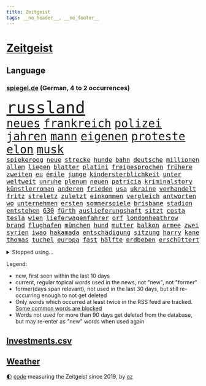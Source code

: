 ```yaml
---
title: Zeitgeist
tags: __no_header__, __no_footer__
---
```


# [Zeitgeist](https://oliz.io/zeitgeist/)

## Language

<h3><a href="https://www.spiegel.de" target="_blank">spiegel.de</a> (German, 4 to 2 occurrences)</h3>
<p style="font-family:monospace">
<span style="font-size:32pt"><a href="news_links.html#russland" class="current">russland</a></span>
<br>
<span style="font-size:22pt"><a href="news_links.html#neues" class="current">neues</a></span>
<span style="font-size:22pt"><a href="news_links.html#frankreich" class="current">frankreich</a></span>
<span style="font-size:22pt"><a href="news_links.html#polizei" class="current">polizei</a></span>
<span style="font-size:22pt"><a href="news_links.html#jahren" class="current">jahren</a></span>
<span style="font-size:22pt"><a href="news_links.html#mann" class="current">mann</a></span>
<span style="font-size:22pt"><a href="news_links.html#eigenen" class="current">eigenen</a></span>
<span style="font-size:22pt"><a href="news_links.html#proteste" class="current">proteste</a></span>
<span style="font-size:22pt"><a href="news_links.html#elon" class="current">elon</a></span>
<span style="font-size:22pt"><a href="news_links.html#musk" class="current">musk</a></span>
<br>
<span style="font-size:12pt"><a href="news_links.html#spiekeroog" class="current">spiekeroog</a></span>
<span style="font-size:12pt"><a href="news_links.html#neue" class="current">neue</a></span>
<span style="font-size:12pt"><a href="news_links.html#strecke" class="current">strecke</a></span>
<span style="font-size:12pt"><a href="news_links.html#hunde" class="current">hunde</a></span>
<span style="font-size:12pt"><a href="news_links.html#bahn" class="current">bahn</a></span>
<span style="font-size:12pt"><a href="news_links.html#deutsche" class="current">deutsche</a></span>
<span style="font-size:12pt"><a href="news_links.html#millionen" class="current">millionen</a></span>
<span style="font-size:12pt"><a href="news_links.html#allem" class="current">allem</a></span>
<span style="font-size:12pt"><a href="news_links.html#liegen" class="current">liegen</a></span>
<span style="font-size:12pt"><a href="news_links.html#blatter" class="current">blatter</a></span>
<span style="font-size:12pt"><a href="news_links.html#platini" class="new">platini</a></span>
<span style="font-size:12pt"><a href="news_links.html#freigesprochen" class="current">freigesprochen</a></span>
<span style="font-size:12pt"><a href="news_links.html#frühere" class="current">frühere</a></span>
<span style="font-size:12pt"><a href="news_links.html#zweiten" class="current">zweiten</a></span>
<span style="font-size:12pt"><a href="news_links.html#eu" class="current">eu</a></span>
<span style="font-size:12pt"><a href="news_links.html#émile" class="current">émile</a></span>
<span style="font-size:12pt"><a href="news_links.html#junge" class="current">junge</a></span>
<span style="font-size:12pt"><a href="news_links.html#kindersterblichkeit" class="new">kindersterblichkeit</a></span>
<span style="font-size:12pt"><a href="news_links.html#unter" class="current">unter</a></span>
<span style="font-size:12pt"><a href="news_links.html#weltweit" class="current">weltweit</a></span>
<span style="font-size:12pt"><a href="news_links.html#unruhe" class="current">unruhe</a></span>
<span style="font-size:12pt"><a href="news_links.html#plenum" class="new">plenum</a></span>
<span style="font-size:12pt"><a href="news_links.html#neuen" class="current">neuen</a></span>
<span style="font-size:12pt"><a href="news_links.html#patricia" class="current">patricia</a></span>
<span style="font-size:12pt"><a href="news_links.html#kriminalstory" class="new">kriminalstory</a></span>
<span style="font-size:12pt"><a href="news_links.html#künstlerroman" class="new">künstlerroman</a></span>
<span style="font-size:12pt"><a href="news_links.html#anderen" class="current">anderen</a></span>
<span style="font-size:12pt"><a href="news_links.html#frieden" class="current">frieden</a></span>
<span style="font-size:12pt"><a href="news_links.html#usa" class="current">usa</a></span>
<span style="font-size:12pt"><a href="news_links.html#ukraine" class="current">ukraine</a></span>
<span style="font-size:12pt"><a href="news_links.html#verhandelt" class="current">verhandelt</a></span>
<span style="font-size:12pt"><a href="news_links.html#fritz" class="current">fritz</a></span>
<span style="font-size:12pt"><a href="news_links.html#streletz" class="new">streletz</a></span>
<span style="font-size:12pt"><a href="news_links.html#zuletzt" class="current">zuletzt</a></span>
<span style="font-size:12pt"><a href="news_links.html#einkommen" class="current">einkommen</a></span>
<span style="font-size:12pt"><a href="news_links.html#vergleich" class="current">vergleich</a></span>
<span style="font-size:12pt"><a href="news_links.html#antworten" class="current">antworten</a></span>
<span style="font-size:12pt"><a href="news_links.html#wo" class="current">wo</a></span>
<span style="font-size:12pt"><a href="news_links.html#unternehmen" class="current">unternehmen</a></span>
<span style="font-size:12pt"><a href="news_links.html#ersten" class="current">ersten</a></span>
<span style="font-size:12pt"><a href="news_links.html#sommerspiele" class="current">sommerspiele</a></span>
<span style="font-size:12pt"><a href="news_links.html#brisbane" class="current">brisbane</a></span>
<span style="font-size:12pt"><a href="news_links.html#stadion" class="current">stadion</a></span>
<span style="font-size:12pt"><a href="news_links.html#entstehen" class="current">entstehen</a></span>
<span style="font-size:12pt"><a href="news_links.html#630" class="new">630</a></span>
<span style="font-size:12pt"><a href="news_links.html#fürth" class="new">fürth</a></span>
<span style="font-size:12pt"><a href="news_links.html#auslieferungshaft" class="current">auslieferungshaft</a></span>
<span style="font-size:12pt"><a href="news_links.html#sitzt" class="current">sitzt</a></span>
<span style="font-size:12pt"><a href="news_links.html#costa" class="current">costa</a></span>
<span style="font-size:12pt"><a href="news_links.html#tesla" class="current">tesla</a></span>
<span style="font-size:12pt"><a href="news_links.html#wien" class="current">wien</a></span>
<span style="font-size:12pt"><a href="news_links.html#lieferwagenfahrer" class="new">lieferwagenfahrer</a></span>
<span style="font-size:12pt"><a href="news_links.html#orf" class="current">orf</a></span>
<span style="font-size:12pt"><a href="news_links.html#londonheathrow" class="new">londonheathrow</a></span>
<span style="font-size:12pt"><a href="news_links.html#brand" class="current">brand</a></span>
<span style="font-size:12pt"><a href="news_links.html#flughafen" class="current">flughafen</a></span>
<span style="font-size:12pt"><a href="news_links.html#münchen" class="current">münchen</a></span>
<span style="font-size:12pt"><a href="news_links.html#hund" class="current">hund</a></span>
<span style="font-size:12pt"><a href="news_links.html#mutter" class="current">mutter</a></span>
<span style="font-size:12pt"><a href="news_links.html#balkon" class="current">balkon</a></span>
<span style="font-size:12pt"><a href="news_links.html#armee" class="current">armee</a></span>
<span style="font-size:12pt"><a href="news_links.html#zwei" class="current">zwei</a></span>
<span style="font-size:12pt"><a href="news_links.html#syrien" class="current">syrien</a></span>
<span style="font-size:12pt"><a href="news_links.html#iwao" class="new">iwao</a></span>
<span style="font-size:12pt"><a href="news_links.html#hakamada" class="new">hakamada</a></span>
<span style="font-size:12pt"><a href="news_links.html#entschädigung" class="current">entschädigung</a></span>
<span style="font-size:12pt"><a href="news_links.html#sitzung" class="current">sitzung</a></span>
<span style="font-size:12pt"><a href="news_links.html#harry" class="current">harry</a></span>
<span style="font-size:12pt"><a href="news_links.html#kane" class="current">kane</a></span>
<span style="font-size:12pt"><a href="news_links.html#thomas" class="current">thomas</a></span>
<span style="font-size:12pt"><a href="news_links.html#tuchel" class="new">tuchel</a></span>
<span style="font-size:12pt"><a href="news_links.html#europa" class="current">europa</a></span>
<span style="font-size:12pt"><a href="news_links.html#fast" class="current">fast</a></span>
<span style="font-size:12pt"><a href="news_links.html#hälfte" class="current">hälfte</a></span>
<span style="font-size:12pt"><a href="news_links.html#erdbeben" class="current">erdbeben</a></span>
<span style="font-size:12pt"><a href="news_links.html#erschüttert" class="current">erschüttert</a></span>
</p>
<details>
<summary>Stopped using...</summary>
<p class="former" style="font-size:12pt">
19(1615) atmosphäre(1614) co₂(1614) höchsten(1614) schlimm(1614) unterstützt(1614) welchem(1614) ebenfalls(1613) geboren(1613) richter(1613) werk(1613) kohle(1612) österreichs(1612) ausgebrochen(1611) aussage(1611) berg(1611) gründer(1611) häufiger(1611) lebensmittel(1611) messi(1611) spdpolitiker(1611) wichtiger(1611) alexej(1610) erlassen(1610) juden(1610) kassiert(1610) mannes(1610) nawalny(1610) strand(1610) landen(1609) steigenden(1609) verfolgen(1609) dauerhaft(1608) mittelmeer(1608) rassistische(1608) tom(1608) wählen(1608) anne(1607) ehemann(1607) fahrzeug(1607) innenminister(1607) möglicher(1607) portugal(1607) start(1607) wünschen(1607) 60(1606) berufung(1606) kochen(1606) pariser(1606) spuren(1606) trennen(1606) arsenal(1605) begleitet(1605) lügen(1605) nationalmannschaft(1605) reißt(1605) lastwagen(1604) philipp(1604) springt(1604) träumen(1604) augsburg(1603) fuhr(1603) fund(1603) gastgeber(1603) konflikte(1603) kräftig(1603) mode(1603) null(1603) online(1603) problemen(1603) spekuliert(1603) teilnehmer(1603) belgien(1602) erbe(1602) schicksal(1602) wies(1602) falschen(1601) anbieter(1600) rapper(1600) berät(1599) oppositionelle(1599) reporter(1599) 1500(1598) berlins(1598) sinn(1598) volksrepublik(1598) entscheidenden(1597) jüngere(1597) schuss(1597) verbreiten(1597) antisemitismus(1596) park(1596) vorsprung(1596) eigener(1595) half(1595) enge(1594) vieles(1594) zweimal(1594) berater(1591) bundesgerichtshof(1590) gefangene(1590) letztes(1590) katholischen(1589) belegen(1588) reduzieren(1588) beitrag(1585) rettung(1585) schießen(1584) informiert(1582) eigenes(1581) entschuldigung(1581) ältere(1581) stress(1579) solchen(1578) dramatischen(1577) rang(1577) produziert(1575) sportler(1574) gewarnt(1572) provoziert(1571) versorgung(1571) startup(1563) ära(1561) drohne(1558) einblicke(1557) marine(1546) strecken(1445) westlichen(1416) drohende(1365) adac(1346) verurteilung(1325) polnischen(1313) liebsten(1282) gewohnt(1280) nachmittag(1275) irritiert(1269) entstanden(1262) demo(1247) ice(1242) euländer(1216) fußballs(1209) verabschieden(1184) diskussionen(1183) nancy(1173) kanzlers(1169) erschwert(1168) waffenlieferungen(1162) geplatzt(1147) spektakel(1147) spielern(1146) gezwungen(1134) aufhören(1119) stabil(1098) fünften(1092) hochrangigen(1085) gefangenschaft(1082) patrick(1080) erlauben(1066) humor(1060) antisemitische(1056) handys(1056) perfekte(1040) israelis(1027) verzweiflung(1024) kai(1021) budapest(1019) stockholm(1013) justizminister(995) deutsch(980) legal(970) professor(939) hoffnungsträger(936) ersetzt(906) emissionen(899) psychologin(892) lionel(890) zweifeln(874) desinformation(863) operiert(860) eric(855) flugabwehr(848) ausgemacht(845) böhmermann(843) düster(841) tabu(841) singt(839) game(827) text(824) muster(820) überstanden(809) ähnliche(808) heimische(805) lebensgefahr(794) 18jähriger(791) passanten(788) landwirte(782) bad(779) bremst(766) bürokratie(763) lauf(755) rechtspopulisten(735) wurzeln(735) wendepunkt(734) kreuz(728) hinweg(722) beeinflussen(721) höcke(721) z(721) umsetzen(711) wiederwahl(709) kader(699) drohte(698) behaupten(695) gewalttaten(693) beine(679) spaniens(673) höchststand(670) küche(668) evakuierung(665) rechtsextremismus(663) terrorismus(663) auswirken(662) genießen(661) schönsten(656) vergleicht(648) kurzer(641) sächsischen(630) zügen(629) greta(620) fußballem(613) besiegen(601) palästinensische(599) islamistische(597) journalistin(596) antwortet(593) höheren(590) häfen(589) argentiniens(583) kranke(576) stoppte(573) prägen(566) wirbel(566) sperre(565) verkehrsunfall(560) rekonstruktion(556) unten(556) rechtsextremisten(555) javier(554) milei(554) campus(553) kneipen(553) stieß(553) wohnviertel(553) gewechselt(550) trinken(549) vertreiben(549) herbert(538) belästigt(536) lebende(533) überraschte(526) besetzung(519) beschuldigt(515) bist(514) hinterlässt(510) kritischen(507) absicht(505) nahost(504) europameisterschaft(493) neonazis(493) rafah(493) via(484) arbeitsrecht(477) friedlich(477) student(474) sprecherin(470) habecks(468) strengen(468) ruanda(464) 18jährige(453) mindestlohn(452) zurückgekehrt(452) erschoss(450) anhebung(445) aufstellen(443) finanzen(439) umfangreiche(435) nicole(433) spdabgeordnete(428) you(428) mangelnde(422) schritten(418) minus(415) sächsische(414) südkoreanischen(408) jörg(404) milch(399) bestürzt(398) harvey(392) wgzimmerpreise(391) anforderungen(385) fragte(385) meisterschaft(384) minderjährigen(382) mount(379) 17jähriger(367) möglichkeit(365) eindeutig(362) gewalttat(361) biss(359) alec(357) baldwin(357) persönlichkeit(356) indirekt(354) spitzenkandidaten(352) jamal(351) musiala(351) aufsichtsrat(350) populismus(350) kriegsführung(347) rekonstruieren(347) tvduell(347) sabrina(343) thyssenkrupp(339) infos(337) bekannter(336) locker(336) modernen(336) unseres(336) elefanten(334) therapie(333) ursachen(332) empfinden(330) leuten(330) fußballbund(329) oberster(328) schweine(327) elektromobilität(326) techniken(324) unzulässig(324) unterstützte(320) jahrhunderts(317) schlägen(316) akteure(314) beleidigung(313) vorstellung(313) beeindruckt(312) immobilie(312) worüber(312) beweist(311) bußgeld(309) kehren(308) normalität(308) meinungsfreiheit(306) rekordwert(306) geldwäsche(304) jeweiligen(303) freunden(302) dazn(301) mercedesbenz(299) spanier(296) enkel(295) fdppolitiker(295) ignorieren(291) schlacht(291) beirut(289) protestierte(287) stehe(286) moderatorin(283) christen(279) reynolds(279) tickt(278) tourist(278) zitiert(276) crash(274) extremwetter(273) besiegte(271) lauern(271) münchens(271) potenziell(271) einsam(269) fitness(269) wagenknechtpartei(269) trümmern(268) gemeint(265) koalitionen(265) koma(264) rückblick(264) lösungen(263) funk(262) normalen(262) gefangen(261) zeug(260) glaubwürdigkeit(257) magabewegung(257) toben(256) unsicher(254) bewahrt(252) umstrittenem(249) vermummte(249) fieber(248) attestiert(247) baseball(247) telefon(245) un(245) häufigsten(244) sichtbar(243) auftritten(242) schleppen(242) kuriosen(241) erschüttern(238) erdloch(237) indiens(237) kandidieren(237) enger(236) gesichert(236) atlantik(235) kunstwerk(235) lebenden(235) monatlichen(235) café(234) zwölfjährige(234) neudelhi(233) auszugeben(232) kalkül(232) zugunsten(231) abenteuer(229) starkem(229) gesundheitliche(225) merken(225) schwach(225) nicolas(221) 73(220) bswchefin(220) ermorden(220) sparprogramm(220) bond(219) lockt(219) lilium(218) streits(218) empfänger(216) versinkt(215) einstigen(214) yoga(214) highlights(213) leichenfund(213) nächstes(213) personalie(213) kontrahenten(212) vermächtnis(212) vorhat(212) jubiläum(211) kunstwerke(211) thesen(211) uspolitik(211) vorgegangen(211) einigkeit(208) hetze(207) renate(206) vermeidet(206) mathias(205) leistet(204) traditionelle(204) gemeinsamkeiten(203) kickl(201) nina(200) verfasst(200) intel(199) anhaltende(198) bevorzugt(198) geübt(198) äußere(198) gefangenen(197) plattformen(197) fußballweltverband(196) signale(196) sergej(195) verpasste(195) eingeschlossen(194) neumann(194) pate(193) brasilianischen(191) terrors(191) carpenter(190) echt(189) flüchtet(189) vereinte(188) basketballweltmeister(187) strafmaß(187) außenpolitische(186) bundestagswahlkampf(186) anschlags(185) 007(184) design(184) eilig(183) gefördert(183) nutzerinnen(182) zurecht(182) dc(181) jannik(181) kurzerhand(181) prorussische(181) sinner(181) arne(180) instrumentalisiert(180) ihrerseits(179) tsmc(179) beschimpfte(178) biografie(178) katastrophen(177) tolle(177) warb(176) drogeneinfluss(175) mitarbeiterinnen(175) erreger(174) späte(174) hanau(172) kanzlerfrage(170) schädel(170) 95(169) diplomatie(169) ten(169) gesetzlichen(168) omar(168) schätzen(168) scheiterns(167) schönheitsideale(167) angeschwemmt(166) horrenden(166) ausgerichtet(165) dominique(164) dunkle(164) fünftel(164) marcel(164) geringe(162) gescheiterten(162) hof(162) hoffnungslos(162) kriselt(162) aufeinandertreffen(161) bedrängt(161) briefwahl(161) schaltete(161) fabriken(159) direkte(158) eingeliefert(158) königreich(158) unterschreibt(158) weine(158) beach(157) cdukanzlerkandidat(157) morgens(157) pendler(157) bemerkung(155) gewaltdelikten(155) streamingdienst(155) verroht(155) viralen(155) prangert(154) republikanern(154) trendsport(154) unterschiedliche(154) erlaubnis(153) frisur(153) sean(153) bundesebene(152) kenntnis(152) beeindruckend(151) boxweltmeister(151) combs(151) diddy(151) bringe(150) ehrgeiz(150) minderheit(150) sensible(150) town(148) bundesweite(147) evangelische(147) fridays(147) future(147) nachteil(147) rechtsextremist(147) passen(146) superkraft(146) karoline(145) wölfen(145) stralsund(144) ewige(143) präzise(143) unterschrift(143) beitragen(142) einmischung(142) kern(142) aires(141) brady(141) buenos(141) mächtigsten(141) eindringlich(140) pornos(140) stanley(140) büros(137) eingelegt(137) manipulieren(137) maschinenpistole(137) zunehmende(137) aktueller(136) made(136) amerikanischer(135) beispielloser(135) endgültige(135) freiheiten(135) identifizieren(135) pete(135) grant(134) isolation(134) wilson(134) gefoltert(133) spitzenspiel(133) tarife(133) gebühren(132) wahlkampfgetöse(132) fatal(131) gerichtssaal(131) mischte(131) thunberg(130) schwächelnde(128) unternehmensberater(128) wovon(128) alleinsein(127) beharrlich(127) knapper(127) wachsenden(127) payne(126) zugausfälle(125) entlastungen(124) erkältung(124) android(123) delfine(123) guido(123) usverteidigungsminister(123) hauptdarsteller(122) vorbilder(121) antike(120) celsius(120) familienpolitik(120) beleg(119) mikaela(119) pedro(119) shiffrin(119) stressen(119) furcht(118) solar(118) titelgewinn(118) abzug(117) deutschem(117) schlicht(117) weinstein(117) mitarbeitende(116) propagandashow(116) riesenslalom(116) coup(115) next(115) zuschüsse(115) filmemacher(114) justizministerium(114) nova(114) ungnade(114) entgleist(113) guttun(112) madison(112) russlandsanktionen(112) übergabe(112) fusion(111) jayz(111) stopfen(111) lawrow(110) sound(110) schuh(109) wahlbeeinflussung(109) krankheiten(108) strafverfahren(108) überbieten(108) schnelligkeit(107) staatsstreich(107) cocktails(106) gefängnisstrafe(106) versäumnisse(106) bittere(105) merkwürdigen(104) provokationen(104) kommendes(102) queeren(102) wichtigstes(102) antiken(101) maue(101) hinterm(100) künast(100) unrealistisch(100) abschätzen(99) schmerz(99) schwor(98) 23jährige(97) ministerien(97) randalierer(97) gegenstand(96) krankenversicherungen(96) muskeln(96) partnern(96) todd(96) verfrüht(96) vergangenes(96) wahlkampfmodus(96) gestorbenen(95) rahmen(95) versicherung(95) beschlüsse(94) bestimmen(94) imitieren(94) texten(94) wintereinbruch(94) marktführer(93) scholz'(93) 78jährige(92) erpressen(92) geschätzt(92) goldmine(92) wohnungsbau(92) afghane(91) daheim(91) durchtrennt(91) französischpolynesien(91) french(91) haynes(91) jurypräsident(91) termine(91) unterstützern(91) hegseth(90) regierenden(90) selbstverteidigung(90) sorgerecht(90) verdienst(90) zusammengekommen(90) zusammengeprallt(90) demonstrierende(89) dramatischem(89) einsatzes(89) heimniederlage(89) idioten(89) steel(89) derselben(88) email(88) gestorbene(88) starautor(88) toxische(88) usdenkfabrik(88) weltpolitik(88) machtfrage(87) mobilität(87) sonny(87) leichnams(86) neptun(86) nuklearen(86) unterdrückt(86) zeitnah(86) bundesligasieg(85) gab’s(85) keith(85) kellogg(85) konvoi(85) nachdenken(84) paschke(84) pius(84) serpil(84) 2004(83) furor(83) geschwindigkeit(83) moll(83) tina(83) träger(83) co2(82) haftbedingungen(82) justus(82) markenexperte(82) porzellan(82) auslandsdeutsche(81) erhalt(81) feuerte(81) gefrierschränke(81) kaufhaus(81) netzentgelte(81) neuseeländische(81) qrcodes(81) scannen(81) spruch(81) uneinig(81) wahlunterlagen(81) zueinander(81) zunge(81) 2010(80) akzeptabel(80) altenpflegerin(80) bunt(80) eigenhändig(80) haushaltskrise(80) interner(80) jair(80) netflixstar(80) tennisprofis(80) unberührt(80) allens(79) amtskollegen(79) antrittsbesuch(79) friedenstruppe(79) gebucht(79) landeskriminalamt(79) marshall(79) migrationskurs(79) streifen(79) verlauf(79) ausfuhr(78) erschlagen(78) ferrero(78) fußballklubs(78) ligaspielen(78) ominöse(78) tabelle(78) tauschte(78) bewegungen(77) brian(77) bußgelder(77) durcheinander(77) krupp(77) langfristige(77) theoretisch(77) bundesarbeitsgericht(76) kommunalpolitiker(76) übermitteln(76) agassi(75) andre(75) fehde(75) grausamkeiten(75) lieferung(75) unabhängig(75) usverfassung(75) ticken(74) maßgeblich(73) moralisch(73) verzichtbar(73) wärmer(73) automanager(72) blockt(72) erwischen(72) fragebogen(72) luigi(72) lüneburger(72) regte(72) abwarten(71) dreh(71) einsicht(71) pflegekraft(71) befreundet(70) begriffen(70) falten(70) digitales(69) konzepte(68) umverteilt(68) vereinbart(68) witzelt(68) athletinnen(67) kidman(67) sportliche(67) axt(66) erbstreit(66) hunziker(66) meißen(66) nachthimmel(66) schmuggel(66) verpflichten(66) abstiegskampf(65) aufgerollt(65) fasste(65) plagiate(65) südkoreanischer(65) unappetitliche(65) vereins(65) grammys(64) wahlkampfreden(64) winzige(64) angeprangert(63) gazakriegs(63) millionensumme(63) politikers(63) usunternehmen(63) zahnarzt(63) 1972(62) einsetzt(62) flüchtling(62) gekürzt(62) marcin(62) 14jähriger(61) casting(61) eisigen(61) exminister(61) fdpmann(61) gremien(61) höheres(61) rüstungsausgaben(61) schildern(61) schweinchen(61) unvermittelt(61) verlassenen(61) nichtbinäre(60) pilgern(60) porzellanhersteller(60) rosenthal(60) ustruppen(60) wahlprogrammen(60) atomkraft(59) ausschließlich(59) erweiterte(59) heimspielen(59) kriegt(59) pontifex(59) testament(59) täters(59) unfalltod(59) verknüpft(59) verträgen(59) wahlprogramme(59) wohnort(59) alternde(58) einpacken(58) grippe(58) leine(58) luke(58) veränderung(58) vorbereitung(58) vorläufige(58) aufzuholen(57) bereichert(57) honda(57) nachbar(57) nissan(57) terrorismusexperte(57) trinkwasser(57) mail(56) bekräftigen(55) fda(55) kinderbücher(55) länderfinanzausgleich(55) press(55) realitystar(55) umlauf(55) usarzneimittelbehörde(55) willkür(55) anzuheuern(54) exweltmeister(54) funktechnik(54) gewässern(54) unvergesslichen(54) 49(53) achtelfinale(53) adressiert(53) alpinisten(53) elektronik(53) entkamen(53) flugtaxihersteller(53) grandslamturniere(53) highlands(53) verschluckt(53) vornamen(53) ferienort(52) handelsschiff(52) leitung(52) maryland(52) schlittert(52) single(52) sängers(52) fratzscher(51) garmisch(51) kapern(51) politikberater(51) scheidet(51) garmischpartenkirchen(50) linus(50) schwachem(50) straßer(50) total(50) überlebenschance(50) dänemarks(49) erhältlich(49) hochphase(49) härteres(49) kostüm(49) mehren(49) ruder(49) straffällig(49) tappen(49) abwärtstrend(48) angespült(48) eurozone(48) jene(48) szenario(48) erling(47) firewall(47) haaland(47) killer(47) kinderinterview(47) mietmarkt(47) pubkultur(47) schlussphase(47) supermarktkasse(47) beleidigte(46) bewegtes(46) bitteren(46) eisige(46) steuersenkungen(46) trübe(46) weglaufen(46) wirtschaftsleistung(46) zweites(46) übernommen(46) mobiles(45) transfers(45) auszuzahlen(44) außenpolitisches(44) knödel(44) schuldenfalle(44) sicherheitskreisen(44) untergeschoben(44) angehen(43) berufsleben(43) bezog(43) hadern(43) innere(43) nähren(43) strafbar(43) baldwins(42) birkenstock(42) gleichstellung(42) investment(42) luftraum(42) psychedelische(42) quadrats(42) schuhhersteller(42) sportgericht(42) sportgerichtshof(42) vergesst(42) datenanalyse(41) großartig(41) haas(41) militärdiktatur(41) untergraben(41) verachtet(41) alltagsrassismus(40) läuferin(40) mechanismen(40) natoverbündeten(40) spielzeiten(40) atomkraftwerk(39) ausländer(39) flächen(39) siegte(39) umfragetief(39) bundespolizisten(38) bunny(38) ehrenamtlich(38) importverbot(38) köhler(38) leitfigur(38) teilnahme(38) unterhaltsam(38) ausgesucht(37) cdufraktionschef(37) fußgänger(37) original(37) sensibel(37) stau(37) verletztes(37) versenden(37) weltantidopingagentur(37) aneinander(36) anreise(36) busfahrer(36) konsequenz(36) verbesserung(36) zensur(36) übermittelt(36) erbitterten(35) gegenzug(35) imitiert(35) israelhamasdeal(35) lebendige(35) marmoush(35) ratgeber(35) sascha(35) strafstoß(35) voneinander(35) wegnehmen(35) zapfsäule(35) zufahrt(35) autoritarismus(34) havarierten(34) keinerlei(34) mix(34) stattet(34) euphorisch(33) geweint(33) grenzstadt(33) herstellung(33) trumpwelt(33) zertrümmert(33) buhrufe(32) hat’s(32) journalistinnen(32) rechtfertigen(32) stockinger(32) beteiligter(31) boulevardzeitung(31) cowboy(31) exoplaneten(31) geiseldeal(31) geiselfreilassung(31) gesten(31) havertz(31) luisa(31) maranello(31) spannung(31) ungeklärte(31) überraschungserfolg(31) 1900(30) energieversorgung(30) medwedew(30) plagiiert(30) schneeglöckchen(30) teilten(30) verschollen(30) aufstiegsrennen(29) conference(29) dekret(29) gemischt(29) mexikaner(29) prinzipien(29) schärfer(29) verschleppte(29) beherrscht(28) lecker(28) schulnoten(28) stadtrat(28) taktischen(28) versammelten(28) agentur(27) dekrete(27) entfremdung(27) freigelassenen(27) geachtet(27) gerückt(27) geschockt(27) spanierin(27) sun(27) ästhetik(27) kinderarmut(26) mittendrin(26) sozialversicherung(26) tereza(26) verfolgungsfahrt(26) zugespitzt(26) bahnunglück(25) m23(25) m23miliz(25) schwestern(25) stürmen(25) unterstellt(25) asteroid(24) goma(24) massenentlassungen(24) aufwärts(23) gasexplosion(23) klimaneutrale(23) laptop(23) quer(23) rückgängig(23) schranken(23) unabhängigen(23) begrenzung(22) experimentiert(22) frederiksen(22) mette(22) quartalszahlen(22) wahlplakate(22) bedeutend(21) diw(21) freigelassene(21) justine(21) sequel(21) timothy(21) überprüfung(21) asylbewerberunterkunft(20) championsleagueplayoffs(20) emissionsziele(20) entscheidendes(20) eröffnete(20) frühstück(20) geiselübergabe(20) kränze(20) merz’(20) poettinger(20) schulhof(20) ungeschlagen(20) unterstreicht(20) appcharts(19) bibaskinder(19) kimodell(19) kongolesische(19) verträge(19) wismar(19) 81jähriger(18) jüngerer(18) mali(18) massenpanik(18) ärztinnen(18) erbitterter(17) scheuer(17) allison(16) cduvorsitzende(16) elsass(16) füßen(16) kontern(16) parteigrenzen(16) rsf(16) waffensysteme(16) beginnenden(15) brexit(15) wahlkampfspenden(15) bezahlung(14) christdemokraten(14) cia(14) importierte(14) peiniger(14) staatsmann(14) aufgegeben(13) filmkuss(13) fingerabdrücke(13) geschlechter(13) grausigen(13) leni(13) q(13) richterin(13) abpfiff(12) aufruf(12) eustaatschefs(12) hamasgeisel(12) prag(12) scheiben(12) stabiles(12) unterscheiden(12) uskontrolle(12) vertretbar(12) appetit(11) berufe(11) festgelegt(11) or(11) parteienfinanzierung(11) wohlstand(11)
</p>
</details>
<p>Legend:
<ul>
<li><span class="new">new</span>, first seen within the last 10 days</li>
<li><span class="current">current</span>, regular topical words used in the news, not "new", not "former"</li>
<li><span class="former">former(days span relevant)</span>, not used in the last 30 days, but still re-occurring enough to not get deleted</li>
<li>Only words which occurred at least twice in the RSS feed are tracked. <a href="language/filters.py">Some common words are blocked</a></li>
<li>Words not used for more than 90 days get deleted from the database, but may re-enter as "new" words when used again</li>
</ul>
</p>

## [Investments](investments.html)[.csv](investments.csv)

## [Weather](weather.html)

<footer>
<a href="javascript:toggleTheme()" class="nav">🌓</a>
<a href="https://github.com/ooz/zeitgeist">code</a> measuring the Zeitgeist since 2019, by <a href="https://oliz.io">oz</a>
</footer>
